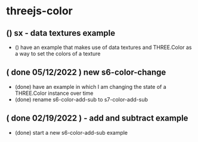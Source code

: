 # threejs-color

## () sx - data textures example
* () have an example that makes use of data textures and THREE.Color as a way to set the colors of a texture

## ( done 05/12/2022 ) new s6-color-change
* (done) have an example in which I am changing the state of a THREE.Color instance over time
* (done) rename s6-color-add-sub to s7-color-add-sub

## ( done 02/19/2022 ) - add and subtract example
* (done) start a new s6-color-add-sub example
